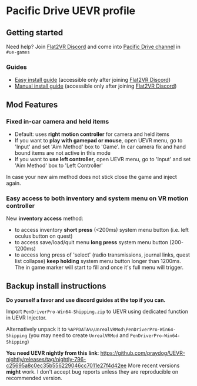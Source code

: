 # Pacific Drive UEVR profile

## Getting started

Need help? Join [Flat2VR Discord](https://discord.gg/xW3aDeV8) and come into [Pacific Drive channel](https://discord.com/channels/747967102895390741/1195497572396191864) in `#ue-games`

### Guides
* [Easy install guide](https://discord.com/channels/747967102895390741/1195497572396191864/1211690031262076970) (accessible only after joining [Flat2VR Discord](https://discord.gg/xW3aDeV8))
* [Manual install guide](https://discord.com/channels/747967102895390741/1195497572396191864/1211376029185220708) (accessible only after joining [Flat2VR Discord](https://discord.gg/xW3aDeV8))

## Mod Features

### Fixed in-car camera and held items

* Default: uses **right motion controller** for camera and held items
* If you want to **play with gamepad or mouse**, open UEVR menu, go to 'Input' and set 'Aim Method' box to 'Game'.
	In car camera fix and hand bound items are not active in this mode
* If you want to **use left controller**, open UEVR menu, go to 'Input' and set 'Aim Method' box to 'Left Controller'

In case your new aim method does not stick close the game and inject again.

### Easy access to both inventory and system menu on VR motion controller

New **inventory access** method:
* to access inventory **short press** (<200ms) system menu button (i.e. left oculus button on quest)
* to access save/load/quit menu **long press** system menu button (200-1200ms)
* to access long press of 'select' (radio transmissions, journal links, quest list collapse) **keep holding** system menu button longer than 1200ms. The in game marker will start to fill and once it's full menu will trigger.

## Backup install instructions

__Do yourself a favor and use discord guides at the top if you can.__

Import `PenDriverPro-Win64-Shipping.zip` to UEVR using dedicated function in UEVR Injector. 

Alternatively unpack it to `%APPDATA%\UnrealVRMod\PenDriverPro-Win64-Shipping` (you may need to create `UnrealVRMod` and `PenDriverPro-Win64-Shipping`)

**You need UEVR nightly from this link**: https://github.com/praydog/UEVR-nightly/releases/tag/nightly-796-c25695a8c0ec35b556229046cc7011e27f4d42ee
More recent versions **might** work. I don't accept bug reports unless they are reproducible on recommended version.


